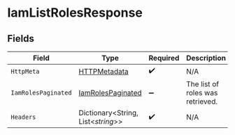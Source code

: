 # IamListRolesResponse


## Fields

| Field                                                             | Type                                                              | Required                                                          | Description                                                       |
| ----------------------------------------------------------------- | ----------------------------------------------------------------- | ----------------------------------------------------------------- | ----------------------------------------------------------------- |
| `HttpMeta`                                                        | [HTTPMetadata](../../Models/Components/HTTPMetadata.md)           | :heavy_check_mark:                                                | N/A                                                               |
| `IamRolesPaginated`                                               | [IamRolesPaginated](../../Models/Components/IamRolesPaginated.md) | :heavy_minus_sign:                                                | The list of roles was retrieved.                                  |
| `Headers`                                                         | Dictionary<String, List<*string*>>                                | :heavy_check_mark:                                                | N/A                                                               |
